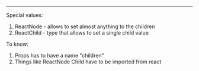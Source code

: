 ***
Special values:
1. ReactNode - allows to set almost anything to the children
2. ReactChild - type that allows to set a single child value

To know:
1. Props has to have a name "children" 
2. Things like ReactNode Child have to be imported from react